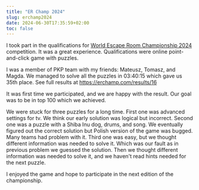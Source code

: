```yaml
---
title: "ER Champ 2024"
slug: erchamp2024
date: 2024-06-30T17:35:59+02:00
toc: false
---
```


I took part in the qualifications for [World Escape Room Championship 2024](https://erchamp.com)
competition. It was a great experience.
Qualifications were online point-and-click game with puzzles.

I was a member of PKP team with my friends: Mateusz, Tomasz, and Magda.
We managed to solve all the puzzles in 03:40:15 which gave us 35th place.
See full results at https://erchamp.com/results/16

It was first time we participated, and we are happy with the result.
Our goal was to be in top 100 which we achieved.

We were stuck for three puzzles for a long time.
First one was advanced settings for tv. We think our early solution was logical but incorrect.
Second one was a puzzle with a Shiba Inu dog, drums, and song.
We eventually figured out the correct solution but Polish version of the game was bugged.
Many teams had problem with it.
Third one was easy, but we thought different information was needed to solve it.
Which was our fault as in previous problem we guessed the solution.
Then we thought different information was needed to solve it, and we haven't read hints needed for the next puzzle.

I enjoyed the game and hope to participate in the next edition of the championship.
